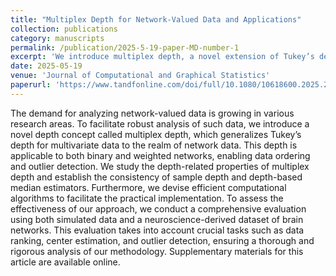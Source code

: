 ```yaml
---
title: "Multiplex Depth for Network-Valued Data and Applications"
collection: publications
category: manuscripts
permalink: /publication/2025-5-19-paper-MD-number-1
excerpt: 'We introduce multiplex depth, a novel extension of Tukey’s depth for analyzing network-valued data. It enables data ordering, center estimation, and outlier detection. We establish its theoretical properties, develop efficient algorithms, and validate our method through simulations and brain network data, demonstrating improved performance on key analysis tasks.'
date: 2025-05-19
venue: 'Journal of Computational and Graphical Statistics'
paperurl: 'https://www.tandfonline.com/doi/full/10.1080/10618600.2025.2475137'
---
```


The demand for analyzing network-valued data is growing in various research areas. To facilitate robust analysis of such data, we introduce a novel depth concept called multiplex depth, which generalizes Tukey’s depth for multivariate data to the realm of network data. This depth is applicable to both binary and weighted networks, enabling data ordering and outlier detection. We study the depth-related properties of multiplex depth and establish the consistency of sample depth and depth-based median estimators. Furthermore, we devise efficient computational algorithms to facilitate the practical implementation. To assess the effectiveness of our approach, we conduct a comprehensive evaluation using both simulated data and a neuroscience-derived dataset of brain networks. This evaluation takes into account crucial tasks such as data ranking, center estimation, and outlier detection, ensuring a thorough and rigorous analysis of our methodology. Supplementary materials for this article are available online.
